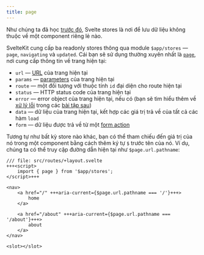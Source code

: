 ```yaml
---
title: page
---
```


Như chúng ta đã học [trước đó](writable-stores), Svelte stores là nơi để lưu dữ liệu không thuộc về một component riêng lẻ nào.

SvelteKit cung cấp ba readonly stores thông qua module `$app/stores` — `page`, `navigating` và `updated`. Cái bạn sẽ sử dụng thường xuyên nhất là [`page`](https://kit.svelte.dev/docs/types#public-types-page), nơi cung cấp thông tin về trang hiện tại:

* `url` — [URL](https://developer.mozilla.org/en-US/docs/Web/API/URL) của trang hiện tại
* `params` — [parameters](params) của trang hiện tại
* `route` — một đối tượng với thuộc tính `id` đại diện cho route hiện tại
* `status` — HTTP status code của trang hiện tại
* `error` — error object của trang hiện tại, nếu có (bạn sẽ tìm hiểu thêm về [xử lý lỗi](handleerror) trong các [bài tập sau](error-basics))
* `data` —  dữ liệu của trang hiện tại, kết hợp các giá trị trả về của tất cả các hàm `load`
* `form` — dữ liệu được trả về từ một [form action](the-form-element)

Tương tự như bất kỳ store nào khác, bạn có thể tham chiếu đến giá trị của nó trong một component bằng cách thêm ký tự `$` trước tên của nó. Ví dụ, chúng ta có thể truy cập đường dẫn hiện tại như `$page.url.pathname`:

```svelte
/// file: src/routes/+layout.svelte
+++<script>
	import { page } from '$app/stores';
</script>+++

<nav>
	<a href="/" +++aria-current={$page.url.pathname === '/'}+++>
		home
	</a>

	<a href="/about" +++aria-current={$page.url.pathname === '/about'}+++>
		about
	</a>
</nav>

<slot></slot>
```
